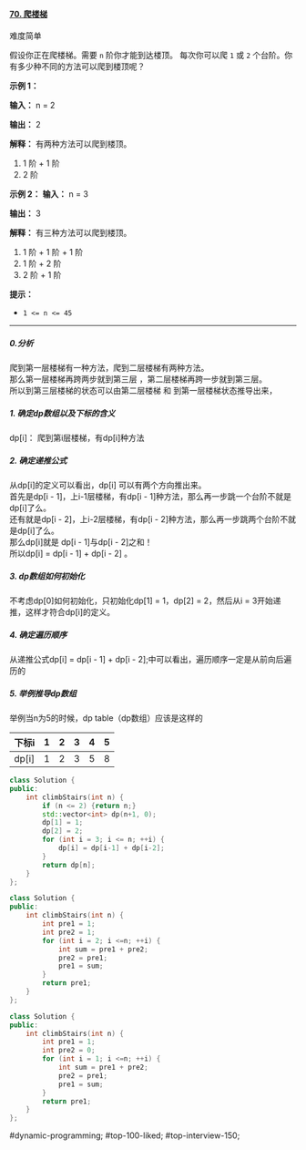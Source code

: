 #### [70. 爬楼梯](https://leetcode.cn/problems/climbing-stairs/)

难度简单

假设你正在爬楼梯。需要 `n` 阶你才能到达楼顶。
每次你可以爬 `1` 或 `2` 个台阶。你有多少种不同的方法可以爬到楼顶呢？

**示例 1：**

**输入：** n = 2

**输出：** 2

**解释：** 有两种方法可以爬到楼顶。
1. 1 阶 + 1 阶
2. 2 阶

**示例 2：**
**输入：** n = 3

**输出：** 3

**解释：** 有三种方法可以爬到楼顶。
1. 1 阶 + 1 阶 + 1 阶
2. 1 阶 + 2 阶
3. 2 阶 + 1 阶

**提示：**
-   `1 <= n <= 45`

---- ----
##### 0.分析
爬到第一层楼梯有一种方法，爬到二层楼梯有两种方法。  
那么第一层楼梯再跨两步就到第三层 ，第二层楼梯再跨一步就到第三层。  
所以到第三层楼梯的状态可以由第二层楼梯 和 到第一层楼梯状态推导出来，  

##### 1.  确定dp数组以及下标的含义
dp\[i]： 爬到第i层楼梯，有dp\[i]种方法  
##### 2.  确定递推公式
从dp[i]的定义可以看出，dp[i] 可以有两个方向推出来。  
首先是dp[i - 1]，上i-1层楼梯，有dp[i - 1]种方法，那么再一步跳一个台阶不就是dp[i]了么。  
还有就是dp[i - 2]，上i-2层楼梯，有dp[i - 2]种方法，那么再一步跳两个台阶不就是dp[i]了么。  
那么dp[i]就是 dp[i - 1]与dp[i - 2]之和！  
所以dp[i] = dp[i - 1] + dp[i - 2] 。  
##### 3. dp数组如何初始化
不考虑dp[0]如何初始化，只初始化dp[1] = 1，dp[2] = 2，然后从i = 3开始递推，这样才符合dp[i]的定义。
##### 4.  确定遍历顺序
从递推公式dp[i] = dp[i - 1] + dp[i - 2];中可以看出，遍历顺序一定是从前向后遍历的
##### 5.  举例推导dp数组
举例当n为5的时候，dp table（dp数组）应该是这样的

|下标i|1 |2 | 3|4 |5 |
|-|-|-|-|-|-|
|dp[i]|1|2|3|5|8|

```CPP
class Solution {
public:
    int climbStairs(int n) {
        if (n <= 2) {return n;}
        std::vector<int> dp(n+1, 0);
        dp[1] = 1;
        dp[2] = 2;
        for (int i = 3; i <= n; ++i) {
            dp[i] = dp[i-1] + dp[i-2];
        }
        return dp[n];
    }
};
```

```cpp
class Solution {
public:
    int climbStairs(int n) {
        int pre1 = 1;
        int pre2 = 1;
        for (int i = 2; i <=n; ++i) {
            int sum = pre1 + pre2;
            pre2 = pre1;
            pre1 = sum;
        }
        return pre1;
    }
};
```

```cpp
class Solution {
public:
    int climbStairs(int n) {
        int pre1 = 1;
        int pre2 = 0;
        for (int i = 1; i <=n; ++i) {
            int sum = pre1 + pre2;
            pre2 = pre1;
            pre1 = sum;
        }
        return pre1;
    }
};
```
#dynamic-programming; #top-100-liked; #top-interview-150; 
